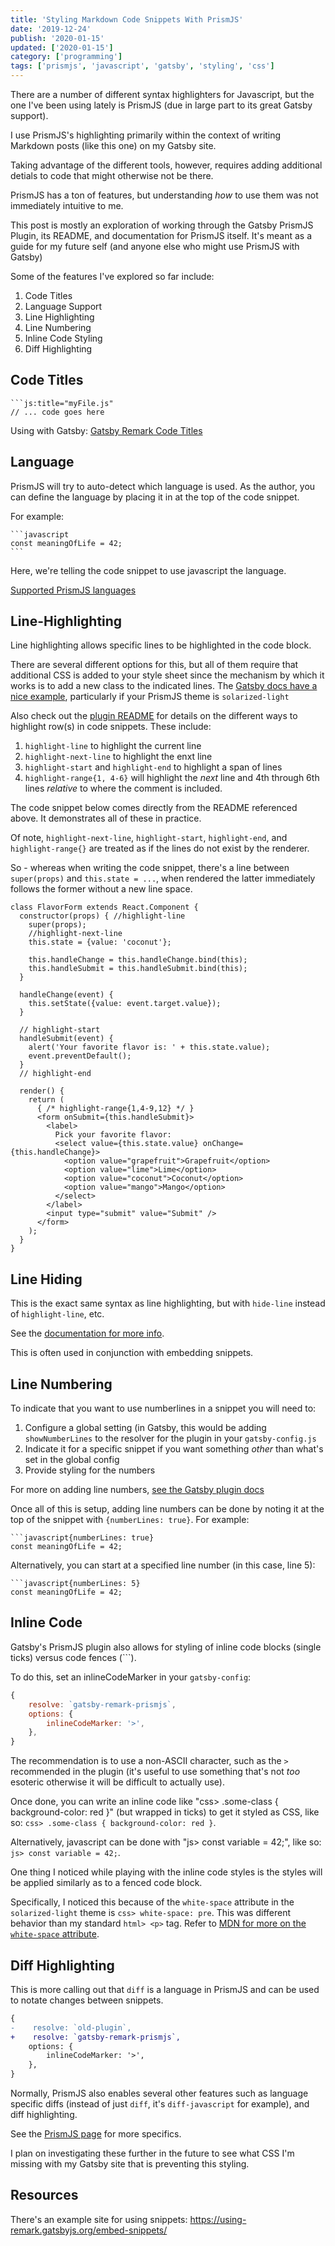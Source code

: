 ```yaml
---
title: 'Styling Markdown Code Snippets With PrismJS'
date: '2019-12-24'
publish: '2020-01-15'
updated: ['2020-01-15']
category: ['programming']
tags: ['prismjs', 'javascript', 'gatsby', 'styling', 'css']
---
```


There are a number of different syntax highlighters for Javascript, but the one I've been using lately is PrismJS (due in large part to its great Gatsby support).

I use PrismJS's highlighting primarily within the context of writing Markdown posts (like this one) on my Gatsby site.

Taking advantage of the different tools, however, requires adding additional detials to code that might otherwise not be there.

PrismJS has a ton of features, but understanding _how_ to use them was not immediately intuitive to me.

This post is mostly an exploration of working through the Gatsby PrismJS Plugin, its README, and documentation for PrismJS itself. It's meant as a guide for my future self (and anyone else who might use PrismJS with Gatsby)

Some of the features I've explored so far include:

1. Code Titles
2. Language Support
3. Line Highlighting
4. Line Numbering
5. Inline Code Styling
6. Diff Highlighting

## Code Titles

````js:title="myFile.js"
```js:title="myFile.js"
// ... code goes here
````

Using with Gatsby: [Gatsby Remark Code Titles](https://github.com/DSchau/gatsby-remark-code-titles)

## Language

PrismJS will try to auto-detect which language is used. As the author, you can define the language by placing it in at the top of the code snippet.

For example:

````
```javascript
const meaningOfLife = 42;
```
````

Here, we're telling the code snippet to use javascript the language.

[Supported PrismJS languages](https://prismjs.com/#supported-languages)

## Line-Highlighting

Line highlighting allows specific lines to be highlighted in the code block.

There are several different options for this, but all of them require that additional CSS is added to your style sheet since the mechanism by which it works is to add a new class to the indicated lines. The [Gatsby docs have a nice example](https://www.gatsbyjs.org/packages/gatsby-remark-prismjs/?=gatsby-remark-#optional-add-line-highlighting-styles), particularly if your PrismJS theme is `solarized-light`

Also check out the [plugin README](https://github.com/gatsbyjs/gatsby/tree/master/packages/gatsby-remark-prismjs#line-highlighting) for details on the different ways to highlight row(s) in code snippets. These include:

1. `highlight-line` to highlight the current line
2. `highlight-next-line` to highlight the enxt line
3. `highlight-start` and `highlight-end` to highlight a span of lines
4. `highlight-range{1, 4-6}` will highlight the _next_ line and 4th through 6th lines _relative_ to where the comment is included.

The code snippet below comes directly from the README referenced above. It demonstrates all of these in practice.

Of note, `highlight-next-line`, `highlight-start`, `highlight-end`, and `highlight-range{}` are treated as if the lines do not exist by the renderer.

So - whereas when writing the code snippet, there's a line between `super(props)` and `this.state = ...`, when rendered the latter immediately follows the former without a new line space.

```jsx{numberLines: true}
class FlavorForm extends React.Component {
  constructor(props) { //highlight-line
    super(props);
    //highlight-next-line
    this.state = {value: 'coconut'};

    this.handleChange = this.handleChange.bind(this);
    this.handleSubmit = this.handleSubmit.bind(this);
  }

  handleChange(event) {
    this.setState({value: event.target.value});
  }

  // highlight-start
  handleSubmit(event) {
    alert('Your favorite flavor is: ' + this.state.value);
    event.preventDefault();
  }
  // highlight-end

  render() {
    return (
      { /* highlight-range{1,4-9,12} */ }
      <form onSubmit={this.handleSubmit}>
        <label>
          Pick your favorite flavor:
          <select value={this.state.value} onChange={this.handleChange}>
            <option value="grapefruit">Grapefruit</option>
            <option value="lime">Lime</option>
            <option value="coconut">Coconut</option>
            <option value="mango">Mango</option>
          </select>
        </label>
        <input type="submit" value="Submit" />
      </form>
    );
  }
}
```

## Line Hiding

This is the exact same syntax as line highlighting, but with `hide-line` instead of `highlight-line`, etc.

See the [documentation for more info](https://www.gatsbyjs.org/packages/gatsby-remark-prismjs/?=gatsby-remark-#line-hiding).

This is often used in conjunction with embedding snippets.

## Line Numbering

To indicate that you want to use numberlines in a snippet you will need to:

1. Configure a global setting (in Gatsby, this would be adding `showNumberLines` to the resolver for the plugin in your `gatsby-config.js`
2. Indicate it for a specific snippet if you want something _other_ than what's set in the global config
3. Provide styling for the numbers

For more on adding line numbers, [see the Gatsby plugin docs](https://www.gatsbyjs.org/packages/gatsby-remark-prismjs/?=gatsby-remark-#line-numbering)

Once all of this is setup, adding line numbers can be done by noting it at the top of the snippet with `{numberLines: true}`. For example:

````javascript{numberLines: true}
```javascript{numberLines: true}
const meaningOfLife = 42;
````

Alternatively, you can start at a specified line number (in this case, line 5):

````javascript{numberLines: 5}
```javascript{numberLines: 5}
const meaningOfLife = 42;
````

## Inline Code

Gatsby's PrismJS plugin also allows for styling of inline code blocks (single ticks) versus code fences (\`\`\`).

To do this, set an inlineCodeMarker in your `gatsby-config`:

```js
{
    resolve: `gatsby-remark-prismjs`,
    options: {
        inlineCodeMarker: '>',
    },
}
```

The recommendation is to use a non-ASCII character, such as the `>` recommended in the plugin (it's useful to use something that's not _too_ esoteric otherwise it will be difficult to actually use).

Once done, you can write an inline code like "css> .some-class { background-color: red }" (but wrapped in ticks) to get it styled as CSS, like so: `css> .some-class { background-color: red }`.

Alternatively, javascript can be done with "js> const variable = 42;", like so: `js> const variable = 42;`.

One thing I noticed while playing with the inline code styles is the styles will be applied similarly as to a fenced code block.

Specifically, I noticed this because of the `white-space` attribute in the `solarized-light` theme is `css> white-space: pre`. This was different behavior than my standard `html> <p>` tag. Refer to [MDN for more on the `white-space` attribute](https://developer.mozilla.org/en-US/docs/Web/CSS/white-space).

## Diff Highlighting

This is more calling out that `diff` is a language in PrismJS and can be used to notate changes between snippets.

```diff
{
-    resolve: `old-plugin`,
+    resolve: `gatsby-remark-prismjs`,
    options: {
        inlineCodeMarker: '>',
    },
}
```

Normally, PrismJS also enables several other features such as language specific diffs (instead of just `diff`, it's `diff-javascript` for example), and diff highlighting.

See the [PrismJS page](https://prismjs.com/plugins/diff-highlight/#example) for more specifics.

I plan on investigating these further in the future to see what CSS I'm missing with my Gatsby site that is preventing this styling.

## Resources

There's an example site for using snippets: https://using-remark.gatsbyjs.org/embed-snippets/

